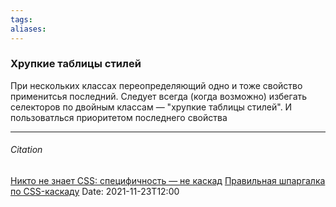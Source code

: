 ```yaml
---
tags: 
aliases: 
---
```

### Хрупкие таблицы стилей
При нескольких классах переопределяющий одно и тоже свойство применитсья последний. Следует всегда (когда возможно) избегать селекторов по двойным классам — "хрупкие таблицы стилей". И пользоватлься приоритетом последнего свойства


---
###### Citation
[Никто не знает CSS: специфичность — не каскад](https://css-live.ru/css/nikto-ne-znaet-css-specifichnost-ne-kaskad.html)
[Правильная шпаргалка по CSS-каскаду](https://css-live.ru/css/pravilnaya-shpargalka-po-css-kaskadu.html)
Date: 2021-11-23T12:00
